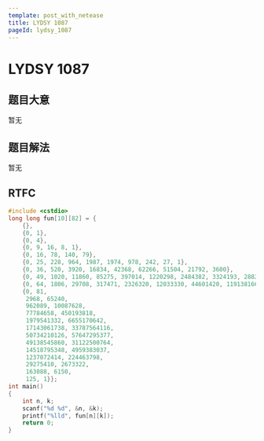 ```yaml
---
template: post_with_netease
title: LYDSY 1087
pageId: lydsy_1087
---
```


# LYDSY 1087
<span id="poem"></span><script>$(function(){$.ajax('/api/poem?rnd='+Date.now()+Math.random()).done(function(data){$('#poem').text(data);});});</script>
## 题目大意
暂无

## 题目解法
暂无

## RTFC

```cpp
#include <cstdio>
long long fun[10][82] = {
    {},
    {0, 1},
    {0, 4},
    {0, 9, 16, 8, 1},
    {0, 16, 78, 140, 79},
    {0, 25, 228, 964, 1987, 1974, 978, 242, 27, 1},
    {0, 36, 520, 3920, 16834, 42368, 62266, 51504, 21792, 3600},
    {0, 49, 1020, 11860, 85275, 397014, 1220298, 2484382, 3324193, 2882737, 1601292, 569818, 129657, 18389, 1520, 64, 1},
    {0, 64, 1806, 29708, 317471, 2326320, 12033330, 44601420, 119138166, 229095676, 314949564, 305560392, 204883338, 91802548, 25952226, 4142000, 281571},
    {0, 81,
     2968, 65240,
     962089, 10087628,
     77784658, 450193818,
     1979541332, 6655170642,
     17143061738, 33787564116,
     50734210126, 57647295377,
     49138545860, 31122500764,
     14518795348, 4959383037,
     1237072414, 224463798,
     29275410, 2673322,
     163088, 6150,
     125, 1}};
int main()
{
    int n, k;
    scanf("%d %d", &n, &k);
    printf("%lld", fun[n][k]);
    return 0;
}

```
<div id="__comment"></div>
